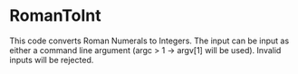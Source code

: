# RomanToInt
This code converts Roman Numerals to Integers. The input can be input as either a command line argument (argc > 1 -> argv[1] will be used).
Invalid inputs will be rejected.
